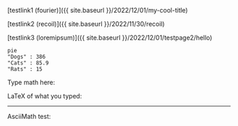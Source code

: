 
[testlink1 (fourier)]({{ site.baseurl }}/2022/12/01/my-cool-title)

[testlink2 (recoil)]({{ site.baseurl }}/2022/11/30/recoil)

[testlink3 (loremipsum)]({{ site.baseurl }}/2022/12/01/testpage2/hello)

```mermaid
pie
"Dogs" : 386
"Cats" : 85.9
"Rats" : 15
```


<script src="https://ajax.googleapis.com/ajax/libs/jquery/1.11.0/jquery.min.js"></script>
<link rel="stylesheet" href="https://xeonmc.github.io/cdn/mathquill/0.10.1/mathquill.css" crossorigin="anonymous" referrerpolicy="no-referrer" />
<script src="https://xeonmc.github.io/cdn/mathquill/0.10.1/mathquill.js" crossorigin="anonymous" referrerpolicy="no-referrer"></script>
<script>
var MQ = MathQuill.getInterface(2);
</script>
<p>Type math here: <span id="math-field"></span></p>
<p>LaTeX of what you typed: <span id="latex"></span></p>
<script>
var mathFieldSpan = document.getElementById('math-field');
var latexSpan = document.getElementById('latex');
var MQ = MathQuill.getInterface(2); // for backcompat
var mathField = MQ.MathField(mathFieldSpan, {
  spaceBehavesLikeTab: true, // configurable
  handlers: {
    edit: function() { // useful event handlers
      latexSpan.textContent = mathField.latex(); // simple API
    }
  }
});
</script>


---

AsciiMath test:


<script src="https://cdn.jsdelivr.net/gh/asciimath/asciimathml@master/ASCIIMathML.js">E=mc^2</script>
